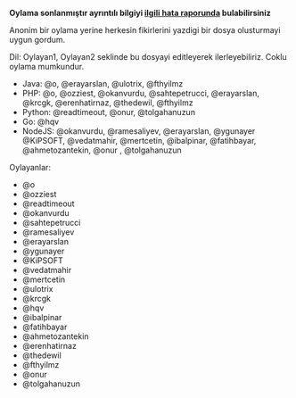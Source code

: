 **Oylama sonlanmıştır ayrıntılı bilgiyi
[ilgili hata raporunda](https://github.com/aciksozluk/aciksozluk/issues/2)
bulabilirsiniz**

Anonim bir oylama yerine herkesin fikirlerini yazdigi bir dosya olusturmayi uygun gordum.

Dil: Oylayan1, Oylayan2 seklinde bu dosyayi editleyerek ilerleyebiliriz. Coklu oylama mumkundur.

* Java: @o, @erayarslan, @ulotrix, @fthyilmz
* PHP: @o, @ozziest, @okanvurdu, @sahtepetrucci, @erayarslan, @krcgk, @erenhatirnaz, @thedewil, @fthyilmz
* Python: @readtimeout, @onur, @tolgahanuzun
* Go: @hqv
* NodeJS: @okanvurdu, @ramesaliyev, @erayarslan, @ygunayer @KiPSOFT, @vedatmahir, @mertcetin, @ibalpinar, @fatihbayar, @ahmetozantekin, @onur , @tolgahanuzun

Oylayanlar:

* @o
* @ozziest
* @readtimeout
* @okanvurdu
* @sahtepetrucci
* @ramesaliyev
* @erayarslan
* @ygunayer
* @KiPSOFT
* @vedatmahir
* @mertcetin
* @ulotrix
* @krcgk
* @hqv
* @ibalpinar
* @fatihbayar
* @ahmetozantekin
* @erenhatirnaz
* @thedewil
* @fthyilmz
* @onur
* @tolgahanuzun
